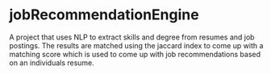# jobRecommendationEngine
A project that uses NLP to extract skills and degree from resumes and job postings. The results are matched using the jaccard index to come up with a matching score which is used to come up with job recommendations based on an individuals resume.
